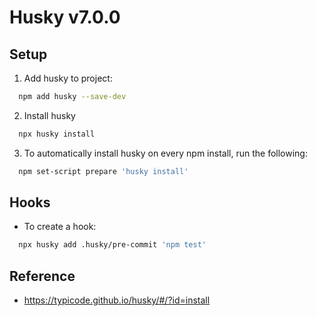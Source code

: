 # Husky v7.0.0

## Setup

1. Add husky to project:

```bash
  npm add husky --save-dev
```

2. Install husky

```bash
  npx husky install
```

3. To automatically install husky on every npm install, run the following:

```bash
  npm set-script prepare 'husky install'
```

## Hooks

- To create a hook:

```bash
  npx husky add .husky/pre-commit 'npm test'
```

## Reference

- https://typicode.github.io/husky/#/?id=install
